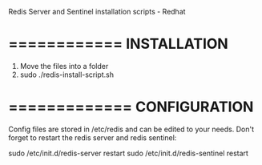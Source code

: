 Redis Server and Sentinel installation scripts - Redhat

============
INSTALLATION
============

1) Move the files into a folder
2) sudo ./redis-install-script.sh

=============
CONFIGURATION
=============

Config files are stored in /etc/redis and can be edited to your needs.
Don't forget to restart the redis server and redis sentinel:

sudo /etc/init.d/redis-server restart
sudo /etc/init.d/redis-sentinel restart